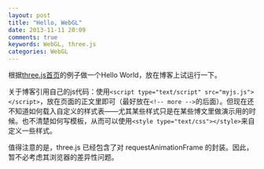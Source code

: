 ```yaml
---
layout: post
title: "Hello, WebGL"
date: 2013-11-11 20:09
comments: true
keywords: WebGL, three.js
categories: WebGL
---
```

根据[three.js首页](https://github.com/mrdoob/three.js)的例子做一个Hello World，放在博客上试运行一下。

关于博客引用自己的js代码：使用`<script type="text/script" src="myjs.js"></script>`，放在页面的正文里即可（最好放在`<!-- more -->`的后面）。但现在还不知道如何载入自定义的样式表——尤其某些样式只是在某些博文里做演示用的时候。也不清楚如何写模板，从而可以使用`<style type="text/css"></style>`来自定义一些样式。

值得注意的是，three.js 已经包含了对 requestAnimationFrame 的封装。因此，暂不必考虑其浏览器的差异性问题。
<!-- more -->
<div id="webgl_container" style="width: 400px; height: 400px;"></div>
<script type="text/javascript" src="{{ root_url }}/javascripts/libs/three.min.js"></script>
<script>
function hello_world_loop(){
    var camera, scene, renderer;
    var geometry, material, mesh;

    function init() {
        camera = new THREE.PerspectiveCamera( 75, window.innerWidth / window.innerHeight, 1, 10000 );

        camera.position.z = 700;

        scene = new THREE.Scene();

        geometry = new THREE.CubeGeometry( 400, 400, 400 );
        material = new THREE.MeshBasicMaterial( { color: 0x00ff00, wireframe: true } );

        mesh = new THREE.Mesh( geometry, material );
        scene.add( mesh );

        renderer = new THREE.CanvasRenderer();
        renderer.setSize( window.innerWidth/2, window.innerHeight/2 );

        var container = document.getElementById('webgl_container');
        container.appendChild( renderer.domElement );
    }

    function animate() {

        // note: three.js includes requestAnimationFrame shim
        requestAnimationFrame( animate );

        mesh.rotation.x += 0.01;
        mesh.rotation.y += 0.02;

        renderer.render( scene, camera );

    }
    init();
    requestAnimationFrame( animate );
}

hello_world_loop();
</script>
